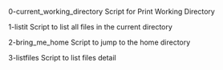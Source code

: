0-current_working_directory	 Script for Print Working Directory 

1-listit                         Script to list all files in the current directory

2-bring_me_home                  Script to jump to the home directory 

3-listfiles                      Script to list files detail
